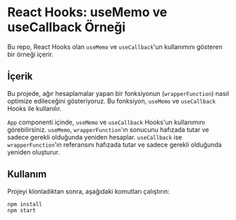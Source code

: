 # React Hooks: useMemo ve useCallback Örneği

Bu repo, React Hooks olan `useMemo` ve `useCallback`'un kullanımını gösteren bir örneği içerir.

## İçerik

Bu projede, ağır hesaplamalar yapan bir fonksiyonun (`wrapperFunction`) nasıl optimize edileceğini gösteriyoruz. Bu fonksiyon, `useMemo` ve `useCallback` Hooks ile kullanılır.

`App` componenti içinde, `useMemo` ve `useCallback` Hooks'un kullanımını görebilirsiniz. `useMemo`, `wrapperFunction`'ın sonucunu hafızada tutar ve sadece gerekli olduğunda yeniden hesaplar. `useCallback` ise `wrapperFunction`'ın referansını hafızada tutar ve sadece gerekli olduğunda yeniden oluşturur.

## Kullanım

Projeyi klonladıktan sonra, aşağıdaki komutları çalıştırın:

```bash
npm install
npm start
```
